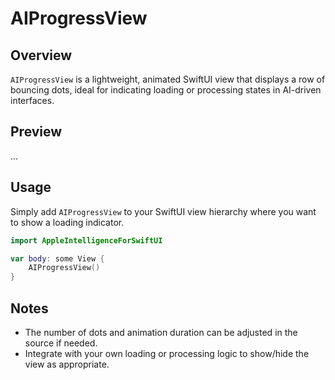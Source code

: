 # AIProgressView

## Overview
`AIProgressView` is a lightweight, animated SwiftUI view that displays a row of bouncing dots, ideal for indicating loading or processing states in AI-driven interfaces.

## Preview
...

## Usage
Simply add `AIProgressView` to your SwiftUI view hierarchy where you want to show a loading indicator.

```swift
import AppleIntelligenceForSwiftUI

var body: some View {
    AIProgressView()
}
```

## Notes
- The number of dots and animation duration can be adjusted in the source if needed.
- Integrate with your own loading or processing logic to show/hide the view as appropriate.
